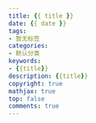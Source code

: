 ```yaml
---
title: {{ title }}
date: {{ date }}
tags:
- 暂无标签
categories:
- 默认分类
keywords:
- {{title}}
description: {{title}}
copyright: true
mathjax: true
top: false
comments: true
---
```

